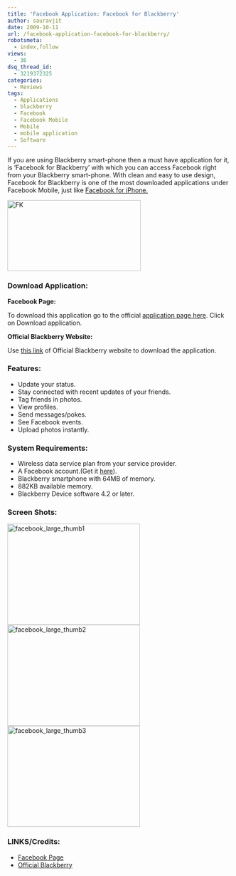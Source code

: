 ```yaml
---
title: 'Facebook Application: Facebook for Blackberry'
author: sauravjit
date: 2009-10-11
url: /facebook-application-facebook-for-blackberry/
robotsmeta:
  - index,follow
views:
  - 36
dsq_thread_id:
  - 3219372325
categories:
  - Reviews
tags:
  - Applications
  - blackberry
  - Facebook
  - Facebook Mobile
  - Mobile
  - mobile application
  - Software
---
```

If you are using Blackberry smart-phone then a must have application for it, is &#8216;Facebook for Blackberry&#8217; with which you can access Facebook right from your Blackberry smart-phone. With clean and easy to use design, Facebook for Blackberry is one of the most downloaded applications under Facebook Mobile, just like <a title="Link to Facebook Application: Facebook for iPhone" rel="bookmark" href="http://devilsworkshop.org/2009/09/28/facebook-application-facebook-for-iphone/">Facebook for iPhone.</a>

<img class="aligncenter size-medium  wp-image-54532" src="http://cdn.devilsworkshop.org/files/FK-300x159.jpg" alt="FK" width="300" height="159" />

### **Download Application:**

**Facebook Page:**

To download this application go to the official <a href="http://www.facebook.com/apps/application.php?id=2254487659#/apps/application.php?id=2254487659&v=wall" onclick="_gaq.push(['_trackEvent', 'outbound-article', 'http://www.facebook.com/apps/application.php?id=2254487659#/apps/application.php?id=2254487659&v=wall', 'application page here']);" target="_self">application page here</a>. Click on Download application.

**Official Blackberry Website:**

Use <a href="http://na.blackberry.com/eng/devices/features/social/facebook.jsp?CPID=BAC-FBMSLK-247&cp=BAC-FBMSLK-247#tab_tab_download" onclick="_gaq.push(['_trackEvent', 'outbound-article', 'http://na.blackberry.com/eng/devices/features/social/facebook.jsp?CPID=BAC-FBMSLK-247&cp=BAC-FBMSLK-247#tab_tab_download', 'this link']);" target="_self">this link</a> of Official Blackberry website to download the application.

### Features:

  * Update your status.
  * Stay connected with recent updates of your friends.
  * Tag friends in photos.
  * View profiles.
  * Send messages/pokes.
  * See Facebook events.
  * Upload photos instantly.

### System Requirements:

  * Wireless data service plan from your service provider.
  * A Facebook account.(Get it <a href="http://www.facebook.com" onclick="_gaq.push(['_trackEvent', 'outbound-article', 'http://www.facebook.com', 'here']);" target="_self">here</a>).
  * Blackberry smartphone with 64MB of memory.
  * 882KB available memory.
  * Blackberry Device software 4.2 or later.

### Screen Shots:

<img class="alignnone size-full wp-image-322" src="http://cdn.devilsworkshop.org/files/facebook_large_thumb1.jpg" alt="facebook_large_thumb1" width="298" height="227" /><img class="alignnone size-full wp-image-323" src="http://cdn.devilsworkshop.org/files/facebook_large_thumb2.jpg" alt="facebook_large_thumb2" width="298" height="227" /><img class="alignnone size-full wp-image-324" src="http://cdn.devilsworkshop.org/files/facebook_large_thumb3.jpg" alt="facebook_large_thumb3" width="298" height="227" />

### LINKS/Credits:

  * <a href="http://www.facebook.com/apps/application.php?id=2254487659#/apps/application.php?id=2254487659&v=wall" onclick="_gaq.push(['_trackEvent', 'outbound-article', 'http://www.facebook.com/apps/application.php?id=2254487659#/apps/application.php?id=2254487659&v=wall', 'Facebook Page']);" target="_self">Facebook Page</a>
  * <a href="http://na.blackberry.com/eng/devices/features/social/facebook.jsp?CPID=BAC-FBMSLK-247&cp=BAC-FBMSLK-247#tab_tab_download" onclick="_gaq.push(['_trackEvent', 'outbound-article', 'http://na.blackberry.com/eng/devices/features/social/facebook.jsp?CPID=BAC-FBMSLK-247&cp=BAC-FBMSLK-247#tab_tab_download', 'Official Blackberry']);" target="_self">Official Blackberry</a>
